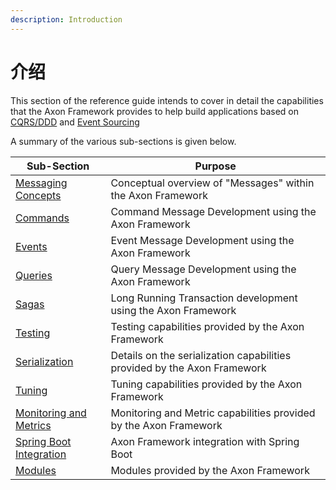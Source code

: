 ```yaml
---
description: Introduction
---
```


# 介绍

This section of the reference guide intends to cover in detail the capabilities that the Axon Framework provides to help build applications based on [CQRS/DDD](../architecture-overview/#ddd-and-cqrs) and [Event Sourcing](../architecture-overview/event-sourcing.md)

A summary of the various sub-sections is given below.

| Sub-Section                                           | Purpose                                                                  |
| ----------------------------------------------------- | ------------------------------------------------------------------------ |
| [Messaging Concepts](messaging-concepts/)             | Conceptual overview of "Messages" within the Axon Framework              |
| [Commands](axon-framework-commands/)                  | Command Message Development using the Axon Framework                     |
| [Events](events/)                                     | Event Message Development using the Axon Framework                       |
| [Queries](queries/)                                   | Query Message Development using the Axon Framework                       |
| [Sagas](sagas/)                                       | Long Running Transaction development using the Axon Framework            |
| [Testing](testing/)                                   | Testing capabilities provided by the Axon Framework                      |
| [Serialization](serialization.md)                     | Details on the serialization capabilities provided by the Axon Framework |
| [Tuning](tuning/)                                     | Tuning capabilities provided by the Axon Framework                       |
| [Monitoring and Metrics](monitoring-and-metrics.md)   | Monitoring and Metric capabilities provided by the Axon Framework        |
| [Spring Boot Integration](spring-boot-integration.md) | Axon Framework integration with Spring Boot                              |
| [Modules](modules.md)                                 | Modules provided by the Axon Framework                                   |

